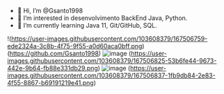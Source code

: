 - 👋 Hi, I’m @Gsanto1998
- 👀 I’m interested in  desenvolvimento BackEnd Java, Python.
- 🌱 I’m currently learning  Java 11,  Git/GitHub, SQL.

<!---
Gsanto1998/Gsanto1998 is a ✨ special ✨ repository because its `README.md` (this file) appears on your GitHub profile.
You can click the Preview link to take a look at your changes.
--->
!(https://user-images.githubusercontent.com/103608379/167506759-ede2324a-3c8b-4f75-9f55-a0d60aca0bff.png)(https://github.com/Gsanto1998)
![image](https://www.instagram.com/guics_21/)
(https://user-images.githubusercontent.com/103608379/167506825-53b6fe44-9673-442e-9b64-fb88e331db29.png)
![image](https://www.linkedin.com/in/guilherme-camargos-santos21041998/)
(https://user-images.githubusercontent.com/103608379/167506837-1fb9db84-2e83-4f55-8867-b69191219e41.png)
